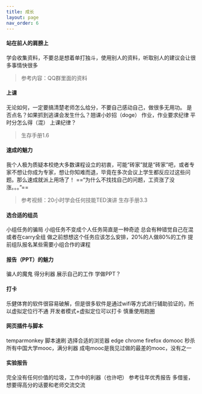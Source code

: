 ```yaml
---
title: 成长
layout: page
nav_order: 6
---
```


#### 站在前人的肩膀上

学会收集资料，不要总是想着单打独斗，使用别人的资料，听取别人的建议会让很多事情快很多

>参考内容：QQ群里面的资料
#### 上课

无论如何，一定要搞清楚老师怎么给分，不要自己感动自己，做很多无用功。
是否点名？如果抓到逃课会发生什么？翘课小妙招（doge）
作业，作业要求纪律
平时分怎么得（混）
上课纪律？

>生存手册1.6
#### 速成的魅力

我个人极为质疑本校绝大多数课程设立的初衷，可能“砖家”就是“砖家”吧，或者专家不想让你成为专家，想让你知难而退，毕竟在多次会议上学生都反应过这些问题。那么速成就派上用场了！
==“为什么不找找自己的问题，工资涨了没涨。。。”==

>参考视频：20小时学会任何技能TED演讲
>生存手册3.3

#### 选合适的组员

小组任务的骗局 
小组任务不变成个人任务简直是一种奇迹
总会有种错觉自己在混或者在carry全组
做之前想想这个任务应该怎么安排，20%的人做80%的工作
提前组队报名某些需要小组合作的课程

#### 报告（PPT）的魅力

骗人的魔鬼
得分利器
展示自己的工作
学做PPT？

#### 打卡

乐健体育的软件很容易破解，但是很多软件是通过wifi等方式进行辅助验证的，所以虚拟定位行不通
开发者模式+虚拟定位可以打卡
慎重使用跑圈
#### 网页插件与脚本

temparmonkey 脚本速刷
选择合适的浏览器 edge chrome firefox
domooc 秒杀所有中国大学mooc，满分利器
成电mooc是我见过做的最差的mooc，没有之一

#### 实验报告

完全没有任何价值的垃圾，工作中的利器（也许吧）
参考往年优秀报告
多借鉴，想要得高分的话要和老师交流交流
